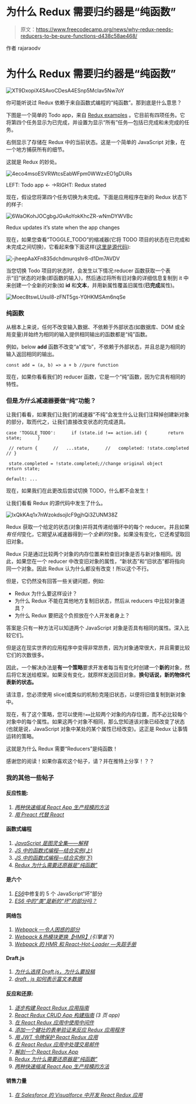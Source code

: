 # 为什么 Redux 需要归约器是“纯函数”

> 原文：<https://www.freecodecamp.org/news/why-redux-needs-reducers-to-be-pure-functions-d438c58ae468/>

作者 rajaraodv

# 为什么 Redux 需要归约器是“纯函数”

![XT9DxopiX4SAvoCDesA4ESnp5McIav5Nw7oY](img/80cc51d6cd9a2a9e6567c77931e3bbb9.png)

你可能听说过 Redux 依赖于来自函数式编程的“纯函数”。那到底是什么意思？

下图是一个简单的 Todo app，来自 [Redux examples](https://github.com/reactjs/redux/tree/master/examples/todos) 。它目前有四项任务。它将第四个任务显示为已完成，并设置为显示“所有”任务—包括已完成和未完成的任务。

右侧显示了存储在 Redux 中的当前状态。这是一个简单的 JavaScript 对象，在一个地方捕获所有的细节。

这就是 Redux 的妙处。

![4eco4msoESVRWtcsEabWFpm0WWzxEO1gDURs](img/09fad3360152c59aa91ad5058a9d7c2a.png)

LEFT: Todo app ← →RIGHT: Redux stated

现在，假设您将第四个任务切换为未完成。下面是应用程序在新的 Redux 状态下的样子:

![6WaOKohJOCgbgJGvAoYokKhcZR-wNmDYWVBc](img/74fbe8a94e9d6fe8ef008cf6868fac82.png)

Redux updates it’s state when the app changes

现在，如果您查看“TOGGLE_TODO”的缩减器(它将 TODO 项目的状态在已完成和未完成之间切换)，它看起来像下面这样([这里是源代码](https://github.com/reactjs/redux/blob/master/examples/todos/src/reducers/todos.js#L9-L17)):

![-jheepAaXFn835dchdmurqshr8-d1Dm7AVDV](img/6261309163a6bd15f8f0c1f101a15819.png)

当您切换 Todo 项目的状态时，会发生以下情况:reducer 函数获取一个表示“旧”状态的对象(即函数的输入)，然后通过将所有旧对象的详细信息复制到 it 中来创建一个全新的对象(如 **id** 和**文本**，并用新属性覆盖旧属性(**已完成**属性)。

![Moec8tswLUsuI8-zFNT5gs-Y0HKMSAm6nqSe](img/620e44b8c4293bda1ba70fce4ea5cc88.png)

### 纯函数

从根本上来说，任何不改变输入数据、不依赖于外部状态(如数据库、DOM 或全局变量)并始终为相同的输入提供相同输出的函数都是“纯”函数。

例如，below **add** 函数不改变“a”或“b”，不依赖于外部状态，并且总是为相同的输入返回相同的输出。

```
const add = (a, b) => a + b //pure function
```

现在，如果你看看我们的 reducer 函数，它是一个“纯”函数，因为它具有相同的特性。

### 但是*为什么*减速器要做“纯”功能？

让我们看看，如果我们让我们的减速器“不纯”会发生什么让我们注释掉创建新对象的部分，取而代之，让我们直接改变状态的完成道具。

```
case 'TOGGLE_TODO':      if (state.id !== action.id) {        return state;      }
```

```
 // return {      //   ...state,      //   completed: !state.completed      // }
```

```
 state.completed = !state.completed;//change original object      return state;
```

```
default: ...
```

现在，如果我们在此更改后尝试切换 TODO，什么都不会发生！

让我们看看 Redux 的源代码中发生了什么。

![lxQkKAq1x7nWzokdsojlcF9gjhQi3ZUNM38Z](img/389725cf5b51f895bb2eb5ab52a9ff5a.png)

Redux 获取一个给定的状态(对象)并将其传递给循环中的每个 reducer。并且如果*有任何*变化，它期望从减速器得到一个*全新的*对象。如果没有变化，它还希望取回旧对象。

Redux 只是通过比较两个对象的内存位置来检查旧对象是否与新对象相同。因此，如果您在一个 reducer 中改变旧对象的属性，“新状态”和“旧状态”都将指向同一个对象。因此 Redux 认为什么都没有改变！所以这个不行。

但是，它仍然没有回答一些关键问题，例如:

*   Redux 为什么要这样设计？
*   为什么 Redux 不能在其他地方复制旧状态，然后从 reducers 中比较对象道具？
*   为什么 Redux 要把这个负担放在个人开发者身上？

答案是:只有一种方法可以知道两个 JavaScript 对象是否具有相同的属性。深入比较它们。

但是这在现实世界的应用程序中变得非常昂贵，因为对象通常很大，并且需要比较它们的次数很多。

因此，一个解决办法是**有一个策略**要求开发者每当有变化时创建一个**新的**对象，然后将它发送给框架。如果没有变化，就原样发送回旧对象。**换句话说，新的物体代表新的状态。**

请注意，您必须使用 slice(或类似的机制)克隆旧状态，以便将旧值复制到新对象中。

现在，有了这个策略，您可以使用`!==`比较两个对象的内存位置，而不必比较每个对象中的每个属性。如果这两个对象不相同，那么您知道该对象已经改变了状态(也就是说，JavaScript 对象中某处的某个属性已经改变)。这正是 Redux 让事情运转的策略。

这就是为什么 Redux 需要“Reducers”是纯函数！

感谢您的阅读！如果你喜欢这个帖子，请？并在推特上分享！？？

### 我的其他一些帖子

#### 反应性能:

1.  [*两种快速缩减 React App 生产规模的方法*](https://medium.com/@rajaraodv/two-quick-ways-to-reduce-react-apps-size-in-production-82226605771a#.6lepbl7ae)
2.  [*用 Preact 代替 React*](https://medium.com/@rajaraodv/using-preact-instead-of-react-70f40f53107c#.7fzp0lyo3)

#### 函数式编程

1.  [*JavaScript 是图灵全集——解释*](https://medium.com/@rajaraodv/javascript-is-turing-complete-explained-41a34287d263#.6t0b2w66p)
2.  [*JS 中的函数式编程—结合实例(上)*](https://medium.com/@rajaraodv/functional-programming-in-js-with-practical-examples-part-1-87c2b0dbc276#.fbgrmoa7g)
3.  [*JS 中的函数式编程—结合实例(下)*](https://medium.com/@rajaraodv/functional-programming-in-js-with-practical-examples-part-2-429d2e8ccc9e#.r2mglxozr)
4.  [*Redux 为什么需要还原器是“纯函数”*](https://medium.com/@rajaraodv/why-redux-needs-reducers-to-be-pure-functions-d438c58ae468#.bntrywxrf)

#### 是六个

1.  [*ES6*](https://medium.com/@rajaraodv/5-javascript-bad-parts-that-are-fixed-in-es6-c7c45d44fd81#.7e2s6cghy)中修复的 5 个 JavaScript“坏”部分
2.  [*ES6 中的“类”是新的“坏”的部分吗？*](https://medium.com/@rajaraodv/is-class-in-es6-the-new-bad-part-6c4e6fe1ee65#.4hqgpj2uv)

#### 网络包

1.  [*Webpack —令人困惑的部分*](https://medium.com/@rajaraodv/webpack-the-confusing-parts-58712f8fcad9#.6ot6deo2b)
2.  [*Webpack &热模块更换【HMR】*](https://medium.com/@rajaraodv/webpack-hot-module-replacement-hmr-e756a726a07#.y667mx4lg)*(引擎盖下)*
3.  [*Webpack 的 HMR 和 React-Hot-Loader —失踪手册*](https://medium.com/@rajaraodv/webpacks-hmr-react-hot-loader-the-missing-manual-232336dc0d96#.fbb1e7ehl)

#### Draft.js

1.  [*为什么选择 Draft.js，为什么要投稿*](https://medium.com/@rajaraodv/why-draft-js-and-why-you-should-contribute-460c4a69e6c8#.jp1tsvsqc)
2.  [*draft . js 如何表示富文本数据*](https://medium.com/@rajaraodv/how-draft-js-represents-rich-text-data-eeabb5f25cf2#.hh0ue85lo)

#### 反应和还原:

1.  [*逐步构建 React Redux 应用指南*](https://medium.com/@rajaraodv/step-by-step-guide-to-building-react-redux-apps-using-mocks-48ca0f47f9a#.s7zsgq3u1)
2.  [*React Redux CRUD App 构建指南*](https://medium.com/@rajaraodv/a-guide-for-building-a-react-redux-crud-app-7fe0b8943d0f#.g99gruhdz) *(3 页 app)*
3.  [*在 React Redux 应用中使用中间件*](https://medium.com/@rajaraodv/using-middlewares-in-react-redux-apps-f7c9652610c6#.oentrjqpj)
4.  [*添加一个健壮的表单验证来反应 Redux 应用程序*](https://medium.com/@rajaraodv/adding-a-robust-form-validation-to-react-redux-apps-616ca240c124#.jq013tkr1)
5.  [*用 JWT 令牌保护 React Redux 应用*](https://medium.com/@rajaraodv/securing-react-redux-apps-with-jwt-tokens-fcfe81356ea0#.xci6o9s6w)
6.  [*在 React Redux 应用中处理交易邮件*](https://medium.com/@rajaraodv/handling-transactional-emails-in-react-redux-apps-8b1134748f76#.a24nenmnt)
7.  [*解剖一个 React Redux App*](https://medium.com/@rajaraodv/the-anatomy-of-a-react-redux-app-759282368c5a#.7wwjs8eqo)
8.  [*Redux 为什么需要还原器是“纯函数”*](https://medium.com/@rajaraodv/why-redux-needs-reducers-to-be-pure-functions-d438c58ae468#.bntrywxrf)
9.  [*两种快速缩减 React App 生产规模的方法*](https://medium.com/@rajaraodv/two-quick-ways-to-reduce-react-apps-size-in-production-82226605771a#.6lepbl7ae)

#### 销售力量

1.  [*在 Salesforce 的 Visualforce 中开发 React Redux 应用*](https://medium.com/@rajaraodv/developing-react-redux-apps-in-salesforce-s-visualforce-3ad7be560d1c#.f6bao6mtu)